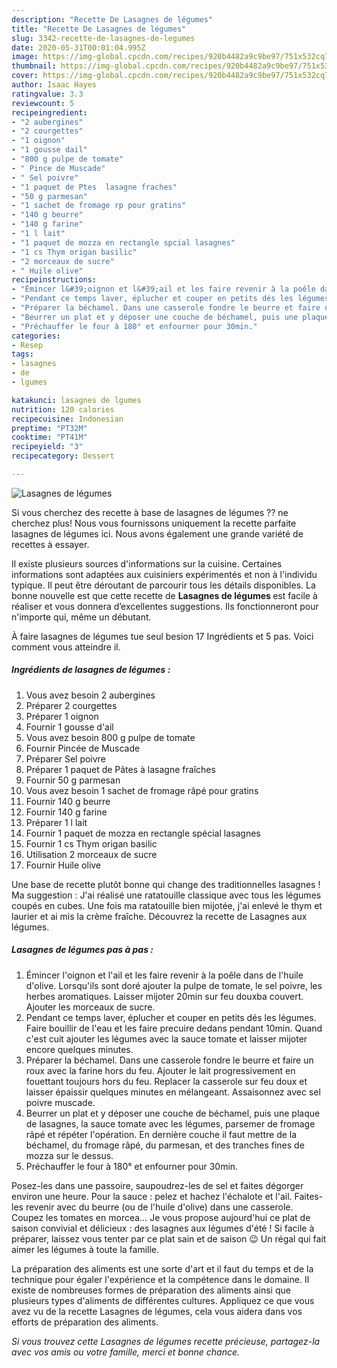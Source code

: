 ```yaml
---
description: "Recette De Lasagnes de légumes"
title: "Recette De Lasagnes de légumes"
slug: 3342-recette-de-lasagnes-de-legumes
date: 2020-05-31T00:01:04.995Z
image: https://img-global.cpcdn.com/recipes/920b4482a9c9be97/751x532cq70/lasagnes-de-legumes-photo-principale-de-la-recette.jpg
thumbnail: https://img-global.cpcdn.com/recipes/920b4482a9c9be97/751x532cq70/lasagnes-de-legumes-photo-principale-de-la-recette.jpg
cover: https://img-global.cpcdn.com/recipes/920b4482a9c9be97/751x532cq70/lasagnes-de-legumes-photo-principale-de-la-recette.jpg
author: Isaac Hayes
ratingvalue: 3.3
reviewcount: 5
recipeingredient:
- "2 aubergines"
- "2 courgettes"
- "1 oignon"
- "1 gousse dail"
- "800 g pulpe de tomate"
- " Pince de Muscade"
- " Sel poivre"
- "1 paquet de Ptes  lasagne fraches"
- "50 g parmesan"
- "1 sachet de fromage rp pour gratins"
- "140 g beurre"
- "140 g farine"
- "1 l lait"
- "1 paquet de mozza en rectangle spcial lasagnes"
- "1 cs Thym origan basilic"
- "2 morceaux de sucre"
- " Huile olive"
recipeinstructions:
- "Émincer l&#39;oignon et l&#39;ail et les faire revenir à la poêle dans de l&#39;huile d&#39;olive. Lorsqu&#39;ils sont doré ajouter la pulpe de tomate, le sel poivre, les herbes aromatiques. Laisser mijoter 20min sur feu douxba couvert. Ajouter les morceaux de sucre."
- "Pendant ce temps laver, éplucher et couper en petits dés les légumes. Faire bouillir de l&#39;eau et les faire precuire dedans pendant 10min. Quand c&#39;est cuit ajouter les légumes avec la sauce tomate et laisser mijoter encore quelques minutes."
- "Préparer la béchamel. Dans une casserole fondre le beurre et faire un roux avec la farine hors du feu. Ajouter le lait progressivement en fouettant toujours hors du feu. Replacer la casserole sur feu doux et laisser épaissir quelques minutes en mélangeant. Assaisonnez avec sel poivre muscade."
- "Beurrer un plat et y déposer une couche de béchamel, puis une plaque de lasagnes, la sauce tomate avec les légumes, parsemer de fromage râpé et répéter l&#39;opération. En dernière couche il faut mettre de la béchamel, du fromage râpé, du parmesan, et des tranches fines de mozza sur le dessus."
- "Préchauffer le four à 180° et enfourner pour 30min."
categories:
- Resep
tags:
- lasagnes
- de
- lgumes

katakunci: lasagnes de lgumes 
nutrition: 120 calories
recipecuisine: Indonesian
preptime: "PT32M"
cooktime: "PT41M"
recipeyield: "3"
recipecategory: Dessert

---
```



![Lasagnes de légumes](https://img-global.cpcdn.com/recipes/920b4482a9c9be97/751x532cq70/lasagnes-de-legumes-photo-principale-de-la-recette.jpg)

Si vous cherchez des recette à base de lasagnes de légumes ?? ne cherchez plus! Nous vous fournissons uniquement la recette parfaite lasagnes de légumes ici. Nous avons également une grande variété de recettes à essayer.

Il existe plusieurs sources d'informations sur la cuisine. Certaines informations sont adaptées aux cuisiniers expérimentés et non à l'individu typique. Il peut être déroutant de parcourir tous les détails disponibles. La bonne nouvelle est que cette recette de <strong> Lasagnes de légumes </strong> est facile à réaliser et vous donnera d’excellentes suggestions. Ils fonctionneront pour n'importe qui, même un débutant.

<!--inarticleads1-->

À faire lasagnes de légumes tue seul besion 17 Ingrédients et 5 pas. Voici comment vous atteindre il.

##### Ingrédients de lasagnes de légumes :

1. Vous avez besoin 2 aubergines
1. Préparer 2 courgettes
1. Préparer 1 oignon
1. Fournir 1 gousse d&#39;ail
1. Vous avez besoin 800 g pulpe de tomate
1. Fournir  Pincée de Muscade
1. Préparer  Sel poivre
1. Préparer 1 paquet de Pâtes à lasagne fraîches
1. Fournir 50 g parmesan
1. Vous avez besoin 1 sachet de fromage râpé pour gratins
1. Fournir 140 g beurre
1. Fournir 140 g farine
1. Préparer 1 l lait
1. Fournir 1 paquet de mozza en rectangle spécial lasagnes
1. Fournir 1 cs Thym origan basilic
1. Utilisation 2 morceaux de sucre
1. Fournir  Huile olive


Une base de recette plutôt bonne qui change des traditionnelles lasagnes ! Ma suggestion : J&#39;ai réalisé une ratatouille classique avec tous les légumes coupés en cubes. Une fois ma ratatouille bien mijotée, j&#39;ai enlevé le thym et laurier et ai mis la crème fraîche. Découvrez la recette de Lasagnes aux légumes. 

<!--inarticleads2-->

##### Lasagnes de légumes pas à pas :

1. Émincer l&#39;oignon et l&#39;ail et les faire revenir à la poêle dans de l&#39;huile d&#39;olive. Lorsqu&#39;ils sont doré ajouter la pulpe de tomate, le sel poivre, les herbes aromatiques. Laisser mijoter 20min sur feu douxba couvert. Ajouter les morceaux de sucre.
1. Pendant ce temps laver, éplucher et couper en petits dés les légumes. Faire bouillir de l&#39;eau et les faire precuire dedans pendant 10min. Quand c&#39;est cuit ajouter les légumes avec la sauce tomate et laisser mijoter encore quelques minutes.
1. Préparer la béchamel. Dans une casserole fondre le beurre et faire un roux avec la farine hors du feu. Ajouter le lait progressivement en fouettant toujours hors du feu. Replacer la casserole sur feu doux et laisser épaissir quelques minutes en mélangeant. Assaisonnez avec sel poivre muscade.
1. Beurrer un plat et y déposer une couche de béchamel, puis une plaque de lasagnes, la sauce tomate avec les légumes, parsemer de fromage râpé et répéter l&#39;opération. En dernière couche il faut mettre de la béchamel, du fromage râpé, du parmesan, et des tranches fines de mozza sur le dessus.
1. Préchauffer le four à 180° et enfourner pour 30min.


Posez-les dans une passoire, saupoudrez-les de sel et faites dégorger environ une heure. Pour la sauce : pelez et hachez l&#39;échalote et l&#39;ail. Faites-les revenir avec du beurre (ou de l&#39;huile d&#39;olive) dans une casserole. Coupez les tomates en morcea… Je vous propose aujourd&#39;hui ce plat de saison convivial et délicieux : des lasagnes aux légumes d&#39;été ! Si facile à préparer, laissez vous tenter par ce plat sain et de saison 😉 Un régal qui fait aimer les légumes à toute la famille. 

<!--inarticleads1-->

<p>
La préparation des aliments est une sorte d'art et il faut du temps et de la technique pour égaler l'expérience et la compétence dans le domaine. Il existe de nombreuses formes de préparation des aliments ainsi que plusieurs types d'aliments de différentes cultures. Appliquez ce que vous avez vu de la recette Lasagnes de légumes, cela vous aidera dans vos efforts de préparation des aliments.
</p>

<p>
<i>Si vous trouvez cette Lasagnes de légumes recette précieuse, partagez-la avec vos amis ou votre famille, merci et bonne chance.</i>
</p>
